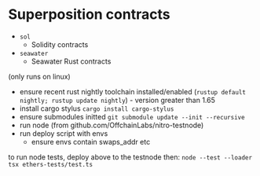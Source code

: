 
# Superposition contracts

- `sol`
	- Solidity contracts
- `seawater`
	- Seawater Rust contracts



(only runs on linux)
- ensure recent rust nightly toolchain installed/enabled (`rustup default nightly; rustup update nightly`) - version greater than 1.65
- install cargo stylus `cargo install cargo-stylus`
- ensure submodules initted `git submodule update --init --recursive`
- run node (from github.com/OffchainLabs/nitro-testnode)
- run deploy script with envs
	- ensure envs contain swaps_addr etc

to run node tests, deploy above to the testnode then:
`node --test --loader tsx ethers-tests/test.ts`
